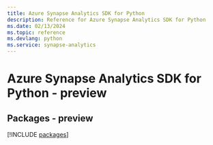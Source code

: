 ```yaml
---
title: Azure Synapse Analytics SDK for Python
description: Reference for Azure Synapse Analytics SDK for Python
ms.date: 02/13/2024
ms.topic: reference
ms.devlang: python
ms.service: synapse-analytics
---
```

# Azure Synapse Analytics SDK for Python - preview
## Packages - preview
[!INCLUDE [packages](synapse-analytics-index.md)]